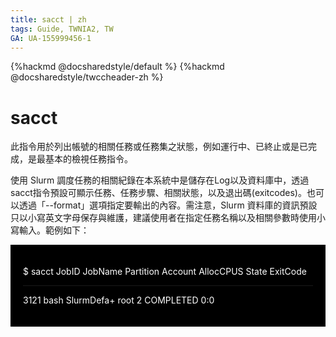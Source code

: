 ```yaml
---
title: sacct | zh
tags: Guide, TWNIA2, TW
GA: UA-155999456-1
---
```


{%hackmd @docsharedstyle/default %}
{%hackmd @docsharedstyle/twccheader-zh %}

# sacct

此指令用於列出帳號的相關任務或任務集之狀態，例如運行中、已終止或是已完成，是最基本的檢視任務指令。

使用 Slurm 調度任務的相關紀錄在本系統中是儲存在Log以及資料庫中，透過 sacct指令預設可顯示任務、任務步驟、相關狀態，以及退出碼(exitcodes)。也可以透過「--format」選項指定要輸出的內容。需注意，Slurm 資料庫的資訊預設只以小寫英文字母保存與維護，建議使用者在指定任務名稱以及相關參數時使用小寫輸入。範例如下：

<div style="background-color:black;color:white;padding:20px;">

$ sacct
JobID   JobName  Partition    Account  AllocCPUS  State        ExitCode 
----------  ----------   -------------   ----------  ---------------  ----------------   -------- 
3121      bash   SlurmDefa+    root           2  COMPLETED     0:0

</div>